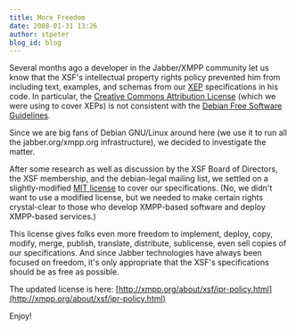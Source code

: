 ```yaml
---
title: More Freedom
date: 2008-01-31 13:26
author: stpeter
blog_id: blog
---
```


Several months ago a developer in the Jabber/XMPP community let us know that the XSF's intellectual property rights policy prevented him from including text, examples, and schemas from our [XEP](http://www.xmpp.org/extensions/) specifications in his code. In particular, the [Creative Commons Attribution License](http://creativecommons.org/licenses/by/2.5/) (which we were using to cover XEPs) is not consistent with the [Debian Free Software Guidelines](http://www.debian.org/social_contract#guidelines).

Since we are big fans of Debian GNU/Linux around here (we use it to run all the jabber.org/xmpp.org infrastructure), we decided to investigate the matter.

After some research as well as discussion by the XSF Board of Directors, the XSF membership, and the debian-legal mailing list, we settled on a slightly-modified [MIT license](http://www.opensource.org/licenses/mit-license.php) to cover our specifications. (No, we didn't want to use a modified license, but we needed to make certain rights crystal-clear to those who develop XMPP-based software and deploy XMPP-based services.)

This license gives folks even more freedom to implement, deploy, copy, modify, merge, publish, translate, distribute, sublicense, even sell copies of our specifications. And since Jabber technologies have always been focused on freedom, it's only appropriate that the XSF's specifications should be as free as possible.

The updated license is here: [http://xmpp.org/about/xsf/ipr-policy.html](http://xmpp.org/about/xsf/ipr-policy.html)

Enjoy!
